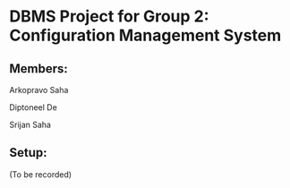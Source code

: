 # DBMS Project for Group 2: Configuration Management System


## Members:

Arkopravo Saha

Diptoneel De

Srijan Saha

## Setup:

(To be recorded)
